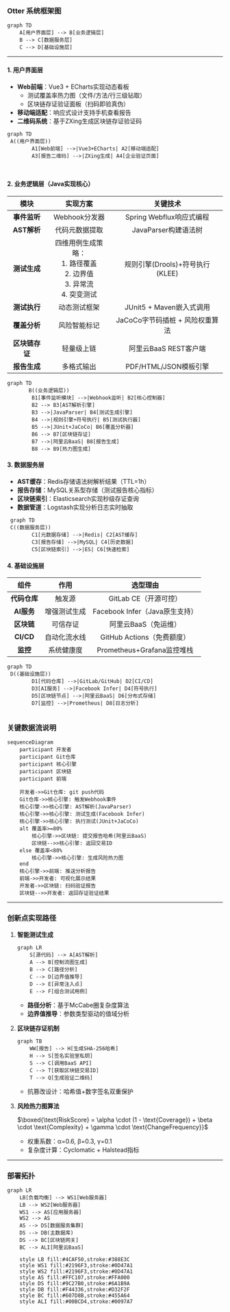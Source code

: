 ### Otter 系统框架图

```mermaid
graph TD
    A[用户界面层] --> B[业务逻辑层]
    B --> C[数据服务层]
    C --> D[基础设施层]
```

---

#### 1. **用户界面层**  

- **Web前端**：Vue3 + ECharts实现动态看板  
  - 测试覆盖率热力图（文件/方法/行三级钻取）  
  - 区块链存证验证面板（扫码即验真伪）  
- **移动端适配**：响应式设计支持手机查看报告  
- **二维码系统**：基于ZXing生成区块链存证验证码  

```mermaid
graph TD
 A((用户界面层))
        A1[Web前端] -->|Vue3+ECharts| A2[移动端适配]
        A3[报告二维码] -->|ZXing生成| A4[企业验证页面]

   
```

#### 2. **业务逻辑层（Java实现核心）**  

|      模块      |                           实现方案                           |            关键技术             |
| :------------: | :----------------------------------------------------------: | :-----------------------------: |
|  **事件监听**  |                        Webhook分发器                         |    Spring Webflux响应式编程     |
|  **AST解析**   |                        代码元数据提取                        |      JavaParser构建语法树       |
|  **测试生成**  | 四维用例生成策略：<br>1. 路径覆盖<br>2. 边界值<br>3. 异常流<br>4. 突变测试 | 规则引擎(Drools)+符号执行(KLEE) |
|  **测试执行**  |                         动态测试框架                         |    JUnit5 + Maven嵌入式调用     |
|  **覆盖分析**  |                         风险智能标记                         | JaCoCo字节码插桩 + 风险权重算法 |
| **区块链存证** |                          轻量级上链                          |      阿里云BaaS REST客户端      |
|  **报告生成**  |                          多格式输出                          |      PDF/HTML/JSON模板引擎      |

```mermaid
graph TD
       B((业务逻辑层))
        B1[事件监听模块] -->|Webhook监听| B2[核心控制器]
        B2 --> B3[AST解析引擎]
        B3 -->|JavaParser| B4[测试生成引擎]
        B4 -->|规则引擎+符号执行| B5[测试执行器]
        B5 -->|JUnit+JaCoCo| B6[覆盖分析器]
        B6 --> B7[区块链存证]
        B7 -->|阿里云BaaS| B8[报告生成]
        B8 --> B9[热力图生成]
```

#### 3. **数据服务层**  

- **AST缓存**：Redis存储语法树解析结果（TTL=1h）  
- **报告存储**：MySQL关系型存储（测试报告核心指标）  
- **区块链索引**：Elasticsearch实现秒级存证查询  
- **数据管道**：Logstash实现分析日志实时抽取  

```mermaid
 graph TD
 C((数据服务层))
        C1[元数据存储] -->|Redis| C2[AST缓存]
        C3[报告存储] -->|MySQL| C4[历史数据]
        C5[区块链索引] -->|ES| C6[快速检索]
```

#### 4. **基础设施层**  

|     组件     |     作用     |            选型理由            |
| :----------: | :----------: | :----------------------------: |
| **代码仓库** |    触发源    |     GitLab CE（开源可控）      |
|  **AI服务**  | 增强测试生成 | Facebook Infer（Java原生支持） |
|  **区块链**  |   可信存证   |      阿里云BaaS（免运维）      |
|  **CI/CD**   | 自动化流水线 |   GitHub Actions（免费额度）   |
|   **监控**   |  系统健康度  |   Prometheus+Grafana监控堆栈   |

```mermaid
graph TD
 D((基础设施层))
        D1[代码仓库] -->|GitLab/GitHub| D2[CI/CD]
        D3[AI服务] -->|Facebook Infer| D4[符号执行]
        D5[区块链节点] -->|阿里云BaaS| D6[分布式存储]
        D7[监控] -->|Prometheus| D8[日志分析]
 
```

### 关键数据流说明  
```mermaid
sequenceDiagram
    participant 开发者
    participant Git仓库
    participant 核心引擎
    participant 区块链
    participant 前端

    开发者->>Git仓库: git push代码
    Git仓库->>核心引擎: 触发Webhook事件
    核心引擎->>核心引擎: AST解析(JavaParser)
    核心引擎->>核心引擎: 测试生成(Facebook Infer)
    核心引擎->>核心引擎: 执行测试(JUnit+JaCoCo)
    alt 覆盖率>=80%
        核心引擎->>区块链: 提交报告哈希(阿里云BaaS)
        区块链-->>核心引擎: 返回交易ID
    else 覆盖率<80%
        核心引擎->>核心引擎: 生成风险热力图
    end
    核心引擎->>前端: 推送分析报告
    前端->>开发者: 可视化展示结果
    开发者->>区块链: 扫码验证报告
    区块链-->>开发者: 返回存证验证结果
```

---

### 创新点实现路径  
1. **智能测试生成**  
   ```mermaid
   graph LR
       S[源代码] --> A[AST解析]
       A --> B[控制流图生成]
       B --> C[路径分析]
       C --> D[边界值推导]
       D --> E[异常注入点]
       E --> F[组合测试用例]
   ```
   - **路径分析**：基于McCabe圈复杂度算法  
   - **边界值推导**：参数类型驱动的值域分析  

2. **区块链存证机制**  
   ```mermaid
   graph TB
       WW[报告] --> H[生成SHA-256哈希]
       H --> S[签名实验室私钥]
       S --> C[调用BaaS API]
       C --> T[获取区块链交易ID]
       T --> Q[生成验证二维码]
   ```
   - 抗篡改设计：哈希值+数字签名双重保护  

3. **风险热力图算法**  
   
   $\boxed{\text{RiskScore} = \alpha \cdot (1 - \text{Coverage}) + \beta \cdot \text{Complexity} + \gamma \cdot \text{ChangeFrequency}}$
   
   - 权重系数：α=0.6, β=0.3, γ=0.1  
   - 复杂度计算：Cyclomatic + Halstead指标  

---

### 部署拓扑  
```mermaid
graph LR
    LB[负载均衡] --> WS1[Web服务器]
    LB --> WS2[Web服务器]
    WS1 --> AS[应用服务器]
    WS2 --> AS
    AS --> DS[数据服务集群]
    DS --> DB(主数据库)
    DS --> BC[区块链网关]
    BC --> ALI[阿里云BaaS]
    
    style LB fill:#4CAF50,stroke:#388E3C
    style WS1 fill:#2196F3,stroke:#0D47A1
    style WS2 fill:#2196F3,stroke:#0D47A1
    style AS fill:#FFC107,stroke:#FFA000
    style DS fill:#9C27B0,stroke:#6A1B9A
    style DB fill:#F44336,stroke:#D32F2F
    style BC fill:#607D8B,stroke:#455A64
    style ALI fill:#00BCD4,stroke:#0097A7
```
